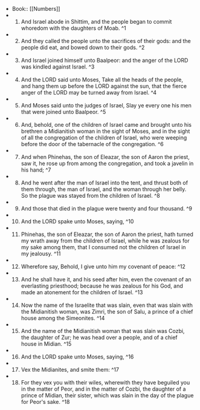 - Book:: [[Numbers]]
- 1. And Israel abode in Shittim, and the people began to commit whoredom with the daughters of Moab. ^1
- 2. And they called the people unto the sacrifices of their gods: and the people did eat, and bowed down to their gods. ^2
- 3. And Israel joined himself unto Baalpeor: and the anger of the LORD was kindled against Israel. ^3
- 4. And the LORD said unto Moses, Take all the heads of the people, and hang them up before the LORD against the sun, that the fierce anger of the LORD may be turned away from Israel. ^4
- 5. And Moses said unto the judges of Israel, Slay ye every one his men that were joined unto Baalpeor. ^5
- 6. And, behold, one of the children of Israel came and brought unto his brethren a Midianitish woman in the sight of Moses, and in the sight of all the congregation of the children of Israel, who were weeping before the door of the tabernacle of the congregation. ^6
- 7. And when Phinehas, the son of Eleazar, the son of Aaron the priest, saw it, he rose up from among the congregation, and took a javelin in his hand; ^7
- 8. And he went after the man of Israel into the tent, and thrust both of them through, the man of Israel, and the woman through her belly. So the plague was stayed from the children of Israel. ^8
- 9. And those that died in the plague were twenty and four thousand. ^9
- 10. And the LORD spake unto Moses, saying, ^10
- 11. Phinehas, the son of Eleazar, the son of Aaron the priest, hath turned my wrath away from the children of Israel, while he was zealous for my sake among them, that I consumed not the children of Israel in my jealousy. ^11
- 12. Wherefore say, Behold, I give unto him my covenant of peace: ^12
- 13. And he shall have it, and his seed after him, even the covenant of an everlasting priesthood; because he was zealous for his God, and made an atonement for the children of Israel. ^13
- 14. Now the name of the Israelite that was slain, even that was slain with the Midianitish woman, was Zimri, the son of Salu, a prince of a chief house among the Simeonites. ^14
- 15. And the name of the Midianitish woman that was slain was Cozbi, the daughter of Zur; he was head over a people, and of a chief house in Midian. ^15
- 16. And the LORD spake unto Moses, saying, ^16
- 17. Vex the Midianites, and smite them: ^17
- 18. For they vex you with their wiles, wherewith they have beguiled you in the matter of Peor, and in the matter of Cozbi, the daughter of a prince of Midian, their sister, which was slain in the day of the plague for Peor's sake. ^18
